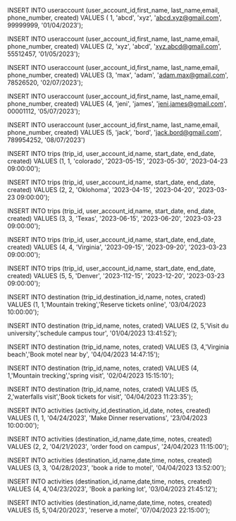 INSERT INTO useraccount (user_account_id,first_name, last_name,email, phone_number, created) 
VALUES (	1, 'abcd',	'xyz', 'abcd.xyz@gmail.com', 99999999, '01/04/2023');

INSERT INTO useraccount (user_account_id,first_name, last_name,email, phone_number, created) 
VALUES (2,	'xyz', 'abcd', 'xyz.abcd@gmail.com', 55512457, '01/05/2023');

INSERT INTO useraccount (user_account_id,first_name, last_name,email, phone_number, created) 
VALUES (3,	'max', 'adam', 'adam.max@gmail.com', 78526520, '02/07/2023');

INSERT INTO useraccount (user_account_id,first_name, last_name,email, phone_number, created) 
VALUES (4, 'jeni', 'james', 'jeni.james@gmail.com',	00001112,	'05/07/2023');

INSERT INTO useraccount (user_account_id,first_name, last_name,email, phone_number, created)
VALUES (5, 'jack', 'bord',  'jack.bord@gmail.com',  789954252,  '08/07/2023')






INSERT INTO trips (trip_id, user_account_id,name, start_date, end_date, created) 
VALUES (1, 1, 'colorado', '2023-05-15', '2023-05-30', '2023-04-23 09:00:00');

INSERT INTO trips (trip_id, user_account_id,name, start_date, end_date, created) 
VALUES (2, 2, 'Oklohoma', '2023-04-15', '2023-04-20', '2023-03-23 09:00:00');

INSERT INTO trips (trip_id, user_account_id,name, start_date, end_date, created) 
VALUES (3, 3, 'Texas', '2023-06-15', '2023-06-20', '2023-03-23 09:00:00');

INSERT INTO trips (trip_id, user_account_id,name, start_date, end_date, created) 
VALUES (4, 4, 'Virginia', '2023-09-15', '2023-09-20', '2023-03-23 09:00:00');

INSERT INTO trips (trip_id, user_account_id,name, start_date, end_date, created) 
VALUES (5, 5, 'Denver', '2023-112-15', '2023-12-20', '2023-03-23 09:00:00');



INSERT INTO destination (trip_id,destination_id,name, notes, crated) 
VALUES (1, 1,'Mountain treking','Reserve tickets online', '03/04/2023 10:00:00');

INSERT INTO destination (trip_id,name, notes, crated) 
VALUES (2, 5,'Visit du university','schedule campus tour', '01/04/2023 13:41:52');

INSERT INTO destination (trip_id,name, notes, crated) 
VALUES (3, 4,'Virginia beach','Book motel near by', '04/04/2023 14:47:15');

INSERT INTO destination (trip_id,name, notes, crated) 
VALUES (4, 1,'Mountain trecking','spring visit', '02/04/2023 15:15:10');

INSERT INTO destination (trip_id,name, notes, crated) 
VALUES (5, 2,'waterfalls visit','Book tickets for visit', '04/04/2023 11:23:35');





INSERT INTO activities (activity_id,destination_id,date, notes, created) 
VALUES (1, 1, '04/24/2023', 'Make Dinner reservations', '23/04/2023 10:00:00');

INSERT INTO activities (destination_id,name,date,time, notes, created) 
VALUES (2, 2, '04/21/2023', 'order food on campus', '24/04/2023 11:15:00');

INSERT INTO activities (destination_id,name,date,time, notes, created) 
VALUES (3, 3, '04/28/2023',  'book a ride to motel', '04/04/2023 13:52:00');

INSERT INTO activities (destination_id,name,date,time, notes, created) 
VALUES (4, 4,'04/23/2023', 'Book a parking lot', '03/04/2023 21:45:12');

INSERT INTO activities (destination_id,name,date,time, notes, created) 
VALUES (5, 5,'04/20/2023', 'reserve a motel', '07/04/2023 22:15:00');




